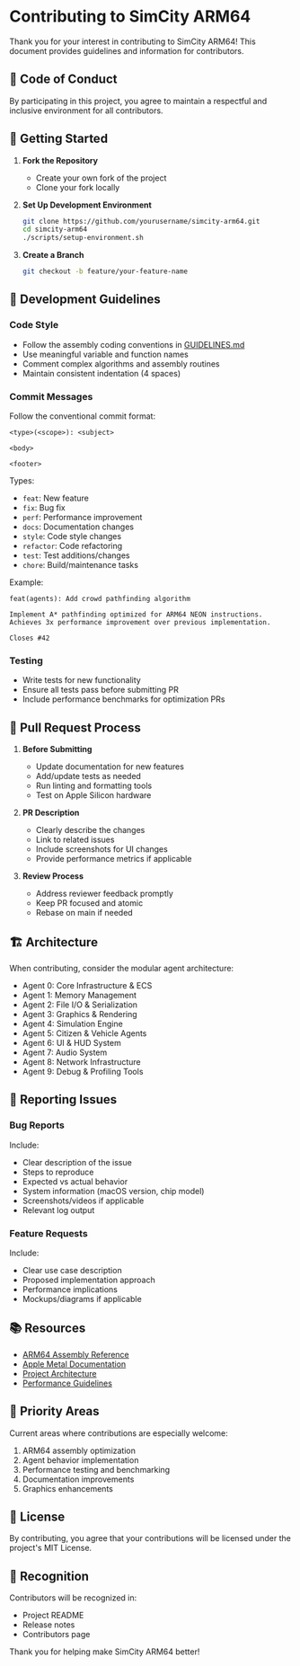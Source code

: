 # Contributing to SimCity ARM64

Thank you for your interest in contributing to SimCity ARM64! This document provides guidelines and information for contributors.

## 🤝 Code of Conduct

By participating in this project, you agree to maintain a respectful and inclusive environment for all contributors.

## 🚀 Getting Started

1. **Fork the Repository**
   - Create your own fork of the project
   - Clone your fork locally

2. **Set Up Development Environment**
   ```bash
   git clone https://github.com/yourusername/simcity-arm64.git
   cd simcity-arm64
   ./scripts/setup-environment.sh
   ```

3. **Create a Branch**
   ```bash
   git checkout -b feature/your-feature-name
   ```

## 📝 Development Guidelines

### Code Style
- Follow the assembly coding conventions in [GUIDELINES.md](GUIDELINES.md)
- Use meaningful variable and function names
- Comment complex algorithms and assembly routines
- Maintain consistent indentation (4 spaces)

### Commit Messages
Follow the conventional commit format:
```
<type>(<scope>): <subject>

<body>

<footer>
```

Types:
- `feat`: New feature
- `fix`: Bug fix
- `perf`: Performance improvement
- `docs`: Documentation changes
- `style`: Code style changes
- `refactor`: Code refactoring
- `test`: Test additions/changes
- `chore`: Build/maintenance tasks

Example:
```
feat(agents): Add crowd pathfinding algorithm

Implement A* pathfinding optimized for ARM64 NEON instructions.
Achieves 3x performance improvement over previous implementation.

Closes #42
```

### Testing
- Write tests for new functionality
- Ensure all tests pass before submitting PR
- Include performance benchmarks for optimization PRs

## 🔄 Pull Request Process

1. **Before Submitting**
   - Update documentation for new features
   - Add/update tests as needed
   - Run linting and formatting tools
   - Test on Apple Silicon hardware

2. **PR Description**
   - Clearly describe the changes
   - Link to related issues
   - Include screenshots for UI changes
   - Provide performance metrics if applicable

3. **Review Process**
   - Address reviewer feedback promptly
   - Keep PR focused and atomic
   - Rebase on main if needed

## 🏗️ Architecture

When contributing, consider the modular agent architecture:
- Agent 0: Core Infrastructure & ECS
- Agent 1: Memory Management
- Agent 2: File I/O & Serialization
- Agent 3: Graphics & Rendering
- Agent 4: Simulation Engine
- Agent 5: Citizen & Vehicle Agents
- Agent 6: UI & HUD System
- Agent 7: Audio System
- Agent 8: Network Infrastructure
- Agent 9: Debug & Profiling Tools

## 🐛 Reporting Issues

### Bug Reports
Include:
- Clear description of the issue
- Steps to reproduce
- Expected vs actual behavior
- System information (macOS version, chip model)
- Screenshots/videos if applicable
- Relevant log output

### Feature Requests
Include:
- Clear use case description
- Proposed implementation approach
- Performance implications
- Mockups/diagrams if applicable

## 📚 Resources

- [ARM64 Assembly Reference](https://developer.arm.com/documentation/)
- [Apple Metal Documentation](https://developer.apple.com/metal/)
- [Project Architecture](docs/architecture/README.md)
- [Performance Guidelines](docs/guides/performance.md)

## 🎯 Priority Areas

Current areas where contributions are especially welcome:
1. ARM64 assembly optimization
2. Agent behavior implementation
3. Performance testing and benchmarking
4. Documentation improvements
5. Graphics enhancements

## 📄 License

By contributing, you agree that your contributions will be licensed under the project's MIT License.

## 🙏 Recognition

Contributors will be recognized in:
- Project README
- Release notes
- Contributors page

Thank you for helping make SimCity ARM64 better!